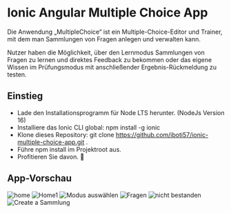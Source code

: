 # Ionic Angular Multiple Choice App
Die Anwendung „MultipleChoice“ ist ein Multiple-Choice-Editor und Trainer, mit dem man Sammlungen von Fragen anlegen und verwalten kann.

Nutzer haben die Möglichkeit, über den Lernmodus Sammlungen von Fragen zu lernen und direktes Feedback zu bekommen oder das eigene Wissen
im Prüfungsmodus mit anschließender Ergebnis-Rückmeldung zu testen.

## Einstieg
- Lade den Installationsprogramm für Node LTS herunter. (NodeJs Version 16)
- Installiere das Ionic CLI global: npm install -g ionic
- Klone dieses Repository: git clone https://github.com/iboti57/ionic-multiple-choice-app.git .
- Führe npm install im Projektroot aus.
- Profitieren Sie davon. 🎉

## App-Vorschau
![home](https://github.com/iboti57/ionic-multiple-choice-app/assets/72953173/b5f53304-d9ea-477a-b541-dfc277368b06) ![Home1](https://github.com/iboti57/ionic-multiple-choice-app/assets/72953173/bc7e9cdc-3b90-47fe-9f86-70396a9cd3bd)
![Modus auswählen](https://github.com/iboti57/ionic-multiple-choice-app/assets/72953173/e4dbcaeb-45a2-4df5-87eb-3c26a8adde9e) ![Fragen](https://github.com/iboti57/ionic-multiple-choice-app/assets/72953173/27be81dc-1673-4655-bb4c-9d68fde95bef)
![nicht bestanden](https://github.com/iboti57/ionic-multiple-choice-app/assets/72953173/4370582d-7d1b-43ab-be86-2f2e36014ae8) ![Create a Sammlung](https://github.com/iboti57/ionic-multiple-choice-app/assets/72953173/d4b02b6c-b8aa-4484-a85c-fd5ecaa78fd2)



